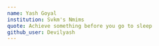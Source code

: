 ```yaml
---
name: Yash Goyal
institution: Svkm's Nmims
quote: Achieve something before you go to sleep
github_user: Devilyash
---
```

